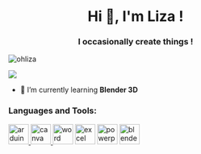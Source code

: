 <h1 align="center">Hi 👋, I'm Liza !</h1>
<h3 align="center">I occasionally create things !</h3>
<p align="left"> <img src="https://komarev.com/ghpvc/?username=ohliza&label=Profile%20views&color=0e75b6&style=flat" alt="ohliza" /> </p>


<p align="left"> <img src="https://images.squarespace-cdn.com/content/v1/581499b8e58c627afce6221c/1581466535600-K13XTW44G4XOOC0RFPN5/winky.gif?format=500w" /> </p>

- 🌱 I’m currently learning **Blender 3D**


<p align="left">
</p>

<h3 align="left">Languages and Tools:</h3>
<p align="left"> <a href="https://www.arduino.cc/" target="_blank" rel="noreferrer"> <img src="https://cdn.worldvectorlogo.com/logos/arduino-1.svg" alt="arduino" width="40" height="40"/> </a> <a href="https://www.w3schools.com/cpp/" target="_blank" rel="noreferrer"> <img src="https://upload.wikimedia.org/wikipedia/commons/thumb/0/08/Canva_icon_2021.svg/2048px-Canva_icon_2021.svg.png" alt="canva" width="40" height="40"/> </a> <img  src="https://e1.pngegg.com/pngimages/125/420/png-clipart-button-ui-microsoft-office-2016-microsoft-word-logo-art.png" alt="word" width="40" height="40"/> </a> 
<img  src="https://img2.freepng.fr/20180525/bft/kisspng-microsoft-excel-microsoft-office-365-spreadsheet-5b07920e4915e9.0800448315272227982994.jpg"alt="excel" width="40" height="40"/> </a>
<img  src="https://cdn.pixabay.com/photo/2021/12/13/06/33/powerpoint-6867647_640.png" alt="powerpoint" width="40" height="40"/> </a>
<img  src="https://w7.pngwing.com/pngs/770/966/png-transparent-blender-computer-icons-rendering-blender-3d-computer-graphics-text-orange.png"alt="blender" width="40" height="40"/> </a>


